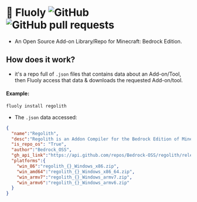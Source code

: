 # 🌿 Fluoly ![GitHub](https://img.shields.io/github/license/retr0cube/fluoly?label=License&color=blue&style=flat-square)![GitHub pull requests](https://img.shields.io/github/issues-pr/retr0cube/fluoly?label=Pull%20Requests&style=flat-square)
- An Open Source Add-on Library/Repo for Minecraft: Bedrock Edition.
## How does it work?
- it's a repo full of `.json` files that contains data about an Add-on/Tool, then Fluoly access that data & downloads the requested Add-on/tool.
#### Example:
```cmd
fluoly install regolith
```
- The `.json` data accessed:
```json
{
  "name":"Regolith",
  "desc":"Regolith is an Addon Compiler for the Bedrock Edition of Minecraft.",
  "is_repo_os": "True",
  "author":"Bedrock_OSS",
  "gh_api_link":"https://api.github.com/repos/Bedrock-OSS/regolith/releases/latest",
  "platforms":{
    "win_86":"regolith_{}_Windows_x86.zip",
    "win_amd64":"regolith_{}_Windows_x86_64.zip",
    "win_armv7":"regolith_{}_Windows_armv7.zip",
    "win_armv6":"regolith_{}_Windows_armv6.zip"
  }
}

```
